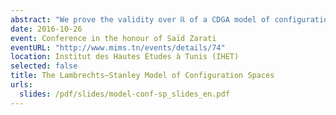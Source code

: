 ```yaml
---
abstract: "We prove the validity over ℝ of a CDGA model of configuration spaces for simply connected manifolds of dimension at least 4, answering a conjecture of Lambrechts–Stanley. We get as a result that the real homotopy type of such configuration spaces only depends on a Poincaré duality model of the manifold. We moreover prove that our model is compatible with the action of the Fulton–MacPherson operad when the manifold is framed, by relying on Kontsevich’s proof of the formality of the little disks operads. We use this more precise result to get a complex computing factorization homology of framed manifolds."
date: 2016-10-26
event: Conference in the honour of Saïd Zarati
eventURL: "http://www.mims.tn/events/details/74"
location: Institut des Hautes Études à Tunis (IHET)
selected: false
title: The Lambrechts–Stanley Model of Configuration Spaces
urls:
  slides: /pdf/slides/model-conf-sp_slides_en.pdf
---
```

